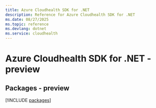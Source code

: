 ```yaml
---
title: Azure Cloudhealth SDK for .NET
description: Reference for Azure Cloudhealth SDK for .NET
ms.date: 08/27/2025
ms.topic: reference
ms.devlang: dotnet
ms.service: cloudhealth
---
```

# Azure Cloudhealth SDK for .NET - preview
## Packages - preview
[!INCLUDE [packages](cloudhealth-index.md)]